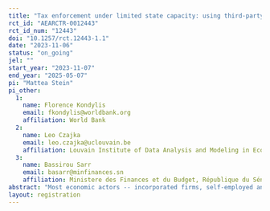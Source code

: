 ```yaml
---
title: "Tax enforcement under limited state capacity: using third-party data from buyer-seller relationships"
rct_id: "AEARCTR-0012443"
rct_id_num: "12443"
doi: "10.1257/rct.12443-1.1"
date: "2023-11-06"
status: "on_going"
jel: ""
start_year: "2023-11-07"
end_year: "2025-05-07"
pi: "Mattea Stein"
pi_other:
  1:
    name: Florence Kondylis
    email: fkondylis@worldbank.org
    affiliation: World Bank
  2:
    name: Leo Czajka
    email: leo.czajka@uclouvain.be
    affiliation: Louvain Institute of Data Analysis and Modeling in Economics and Statistics (LIDAM)
  3:
    name: Bassirou Sarr
    email: basarr@minfinances.sn
    affiliation: Ministere des Finances et du Budget, République du Sénégal
abstract: "Most economic actors -- incorporated firms, self-employed and employees -- in low-income countries are not tax registered and among those registered, non-compliance (under-reporting and failure to declare) is common. Obtaining reliable information on the existence and scope of their economic activities poses complex challenges to tax administrations operating with very limited resources. As a consequence, many administrations have chosen to concentrate enforcement efforts to a small number of larger firms regrouped in Large Taxpayers and Medium-sized Taxpayers units. We hypothesize that due to their centrality in a country's production network, these taxpayers can be a valuable entry point for the administration to obtain information about the economic activities of less compliant and harder to reach actors. In this RCT, we work with the Senegalese tax administration to test whether information provided by large and medium-sized taxpayers on their buyer-seller relationships with other economic actors can be leveraged to expand enforcement among the latter."
layout: registration
---
```



